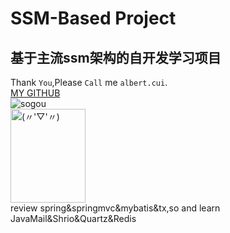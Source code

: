SSM-Based Project
=====
基于主流ssm架构的自开发学习项目
----
  Thank `You`,Please `Call` me `albert.cui`.<br>
  [MY GITHUB](https://github.com/lycui7 "go")<br>
  ![sogou](https://i03picsos.sogoucdn.com/ceabe649d6398f48 "(〃'▽'〃) ")<br>
  <img src="http://b-ssl.duitang.com/uploads/item/201801/27/20180127203113_NZSs8.jpeg" width="120" height="150" alt="(〃'▽'〃)"/><br>
review spring&amp;springmvc&amp;mybatis&amp;tx,so and learn JavaMail&amp;Shrio&amp;Quartz&amp;Redis
